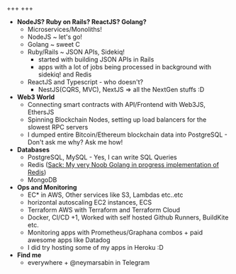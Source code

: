 +++
+++
- **NodeJS? Ruby on Rails? ReactJS? Golang?**
  - Microservices/Monoliths! 
  - NodeJS ~ let's go!
  - Golang ~ sweet C
  - Ruby/Rails ~ JSON APIs, Sidekiq!
    - started with building JSON APIs in Rails 
    - apps with a lot of jobs being processed in background with sidekiq! and Redis
  - ReactJS and Typescript - who doesn't?
    - NestJS(CQRS, MVC), NextJS => all the NextGen stuffs :D 
- **Web3 World**
  - Connecting smart contracts with API/Frontend with Web3JS, EthersJS
  - Spinning Blockchain Nodes, setting up load balancers for the slowest RPC servers
  - I dumped entire Bitcoin/Ethereum blockchain data into PostgreSQL - Don't ask me why? Ask me how!
- **Databases**
  - PostgreSQL, MySQL - Yes, I can write SQL Queries
  - Redis ([Sack: My very Noob Golang in progress implementation of Redis](https://duckduckgo.com)) 
  - MongoDB
- **Ops and Monitoring**
  - EC* in AWS, Other services like S3, Lambdas etc..etc
  - horizontal autoscaling EC2 instances, ECS
  - Terraform AWS with Terraform and Terraform Cloud
  - Docker, CI/CD +1, Worked with self hosted Github Runners, BuildKite etc.
  - Monitoring apps with Prometheus/Graphana combos + paid awesome apps like Datadog
  - I did try hosting some of my apps in Heroku :D
- **Find me**
  - everywhere + @neymarsabin in Telegram
<!--more-->
